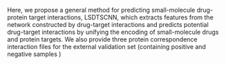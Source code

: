 Here, we propose a general method for predicting small-molecule drug-protein target interactions, LSDTSCNN, which extracts features from the network constructed by drug-target interactions and predicts potential drug-target interactions by unifying the encoding of small-molecule drugs and protein targets.
We also provide three protein correspondence interaction files for the external validation set (containing positive and negative samples )
